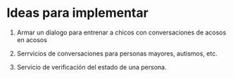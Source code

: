 # Ideas para implementar 

1. Armar un díalogo para entrenar a chicos con conversaciones de acosos en acosos

2. Serrvicios de conversaciones para personas mayores, autismos, etc.

3. Servicio de verificación del estado de una persona. 

